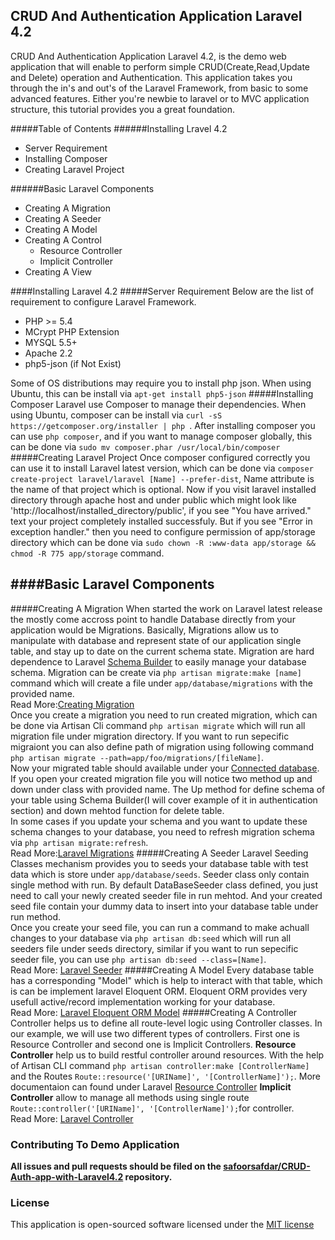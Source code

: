 ## CRUD And Authentication Application Laravel 4.2

CRUD And Authentication Application Laravel 4.2, is the demo web application that will enable to perform simple CRUD(Create,Read,Update and Delete) operation and Authentication. This application takes you through the in's and out's of the Laravel Framework, from basic to some advanced features. Either you're newbie to laravel or to MVC application structure, this tutorial provides you a great foundation.

#####Table of Contents
######Installing Lravel 4.2
- Server Requirement
- Installing Composer
- Creating Laravel Project

######Basic Laravel Components
- Creating A Migration
- Creating A Seeder
- Creating A Model
- Creating A Control
    * Resource Controller
    * Implicit Controller
- Creating A View

####Installing Laravel 4.2
#####Server Requirement
Below are the list of requirement to configure Laravel Framework.
- PHP >= 5.4
- MCrypt PHP Extension
- MYSQL 5.5+ 
- Apache 2.2
- php5-json (if Not Exist)

Some of OS distributions may require you to install php json. When using Ubuntu, this can be install via `` apt-get install php5-json ``
#####Installing Composer
Laravel use Composer to manage their dependencies. When using Ubuntu, composer can be install via ``curl -sS https://getcomposer.org/installer | php ``. After installing composer you can use  `php composer`, and if you want to manage composer globally, this can be done via ``sudo mv composer.phar /usr/local/bin/composer``
#####Creating Laravel Project
Once composer configured correctly you can use it to install Laravel latest version, which can be done via `composer create-project laravel/laravel [Name] --prefer-dist`, Name attribute is the name of that project which is optional. Now if you visit laravel installed directory through apache host and under public which might look like 'http://localhost/installed_directory/public', if you see "You have arrived." text your project completely installed successfuly. But if you see "Error in exception handler." then you need to configure permission of app/storage directory which can be done via ``sudo chown -R :www-data app/storage && chmod -R 775 app/storage`` command.

####Basic Laravel Components
---
#####Creating A Migration
When started the work on Laravel latest release the mostly come accross point to handle Database directly from your application would be Migrations. Basically, Migrations allow us to manipulate with database and represent state of our application single table, and stay up to date on the current schema state. Migration are hard dependence to Laravel [Schema Builder](http://laravel.com/docs/schema) to easily manage your database schema.
Migration can be create via ``php artisan migrate:make [name]`` command which will create a file under ``app/database/migrations`` with the provided name.
<br>
Read More:[Creating Migration](http://laravel.com/docs/4.2/migrations#creating-migrations)
<br>Once you create a migration you need to run created migration, which can be done via Artisan Cli command ``php artisan migrate`` which will run all migration file under migration directory. If you want to run sepecific migraiont you can also define path of migration using following command ``php artisan migrate --path=app/foo/migrations/[fileName]``.
<br>Now your migrated table should available under your [Connected database](#). If you open your created migration file you will notice two method up and down under class with provided name. The Up method for define schema of your table using Schema Builder(I will cover example of it in authentication section) and down mehtod function for delete table.
<br>In some cases if you update your schema and you want to update these schema changes to your database, you need to refresh migration schema via ``php artisan migrate:refresh``.
<br>Read More:[Laravel Migrations](http://laravel.com/docs/4.2/migrations#introduction)
#####Creating A Seeder
Laravel Seeding Classes mechanism provides you to seeds your database table with test data which is store under ``app/database/seeds``. Seeder class only contain single method with run. By default DataBaseSeeder class defined, you just need to call your newly created seeder file in run mehtod. And your created seed file contain your dummy data to insert into your database table under run method.
<br>Once you create your seed file, you can run a command to make achuall changes to your database via ``php artisan db:seed`` which will run all seeders file under seeds directory, similar if you want to run sepecific seeder file, you can use ``php artisan db:seed --class=[Name]``.
<br>Read More: [Laravel Seeder](http://laravel.com/docs/4.2/migrations#database-seeding)
#####Creating A Model
Every database table has a corresponding "Model" which is help to interact with that table, which is can be implement laravel Eloquent ORM. Eloquent ORM provides very usefull active/record implementation working for your database. 
<br>Read More: [Laravel Eloquent ORM Model](http://laravel.com/docs/4.2/eloquent#introduction)
#####Creating A Controller
Controller helps us to define all route-level logic using Controller classes. In our example, we will use two different types of controllers. First one is Resource Controller and second one is Implicit Controllers.
**Resource Controller** help us to build restful controller around resources. With the help of Artisan CLI command ``php artisan controller:make [ControllerName]`` and the Routes ``Route::resource('[URIName]', '[ControllerName]');``.  More documentaion can found under Laravel [Resource Controller](http://laravel.com/docs/4.2/controllers#restful-resource-controllers)
**Implicit Controller** allow to manage all methods using single route `` Route::controller('[URIName]', '[ControllerName]');``for controller.
<br>Read More: [Laravel Controller](http://laravel.com/docs/4.2/controllers#basic-controllers)





### Contributing To Demo Application

**All issues and pull requests should be filed on the [safoorsafdar/CRUD-Auth-app-with-Laravel4.2](https://github.com/safoorsafdar/CRUD-Auth-app-with-Laravel4.2) repository.**

### License

This application is open-sourced software licensed under the [MIT license](http://opensource.org/licenses/MIT)


